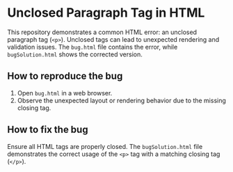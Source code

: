# Unclosed Paragraph Tag in HTML

This repository demonstrates a common HTML error: an unclosed paragraph tag (`<p>`).  Unclosed tags can lead to unexpected rendering and validation issues. The `bug.html` file contains the error, while `bugSolution.html` shows the corrected version.

## How to reproduce the bug
1. Open `bug.html` in a web browser.
2. Observe the unexpected layout or rendering behavior due to the missing closing tag.

## How to fix the bug
Ensure all HTML tags are properly closed.  The `bugSolution.html` file demonstrates the correct usage of the `<p>` tag with a matching closing tag (`</p>`).